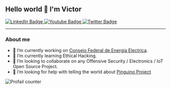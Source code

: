 ## Hello world 👋 I'm Victor

<div id="badges">
  <a href="https://www.linkedin.com/in/vvillarreal1983/">
    <img src="https://img.shields.io/badge/LinkedIn-blue?style=for-the-badge&logo=linkedin&logoColor=white" alt="LinkedIn Badge"/>
  </a>
  <a href="https://www.youtube.com/channel/UC1qs-_UwE5xk3PmDo1jx2ig">
    <img src="https://img.shields.io/badge/YouTube-red?style=for-the-badge&logo=youtube&logoColor=white" alt="Youtube Badge"/>
  </a>
  <a href="https://twitter.com/mefhigoseth">
    <img src="https://img.shields.io/badge/Twitter-blue?style=for-the-badge&logo=twitter&logoColor=white" alt="Twitter Badge"/>
  </a>
</div>

---

### About me

- 🔭 I’m currently working on [Consejo Federal de Energia Electrica](https://www.cfee.gob.ar/).
- 🌱 I’m currently learning Ethical Hacking.
- 👯 I’m looking to collaborate on any Offensive Security / Electronics / IoT Open Source Project.
- 🤔 I’m looking for help with telling the world about [Pinguino Project](https://www.pinguino.cc/)

<img src="https://komarev.com/ghpvc/?username=mefhigoseth&style=flat-square&color=blue" alt="Profail counter"/>
